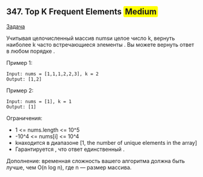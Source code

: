 ## 347. Top K Frequent Elements <span style="background-color: yellow; padding: 2px 4px; border-radius: 4px;">Medium</span>  

[Задача](https://leetcode.com/problems/top-k-frequent-elements/)

Учитывая целочисленный массив numsи целое число k, вернуть наиболее k часто встречающиеся элементы . Вы можете вернуть ответ в любом порядке .

Пример 1:

```
Input: nums = [1,1,1,2,2,3], k = 2
Output: [1,2]
```

Пример 2:
```
Input: nums = [1], k = 1
Output: [1]
```

Ограничения:

* 1 <= nums.length <= 10^5
* -10^4 <= nums[i] <= 10^4
* kнаходится в диапазоне [1, the number of unique elements in the array]
* Гарантируется , что ответ единственный .

Дополнение: временная сложность вашего алгоритма должна быть лучше, чем O(n log n), где n — размер массива.
